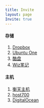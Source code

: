 ```yaml
---
title: Invite
layout: page
Invite: true
---
```


#### 存储

1. [Dropbox][1]
2. [Ubuntu One][2]
3. [酷盘][3]
4. [Wiz笔记][4]

#### 主机

1. [衡天主机][5]
2. [host700][6]
3. [DigitalOcean][7]


  [1]: http://db.tt/jacpdIw
  [2]: https://one.ubuntu.com/referrals/referee/1698584/
  [3]: http://kb.vc/bp2V
  [4]: http://kb.vc/bp2V
  [5]: http://my.hengtian.org/aff.php?aff=370
  [6]: https://manager.host700.com/aff.php?aff=274
  [7]: https://www.digitalocean.com/?refcode=1c61b80c7a34


